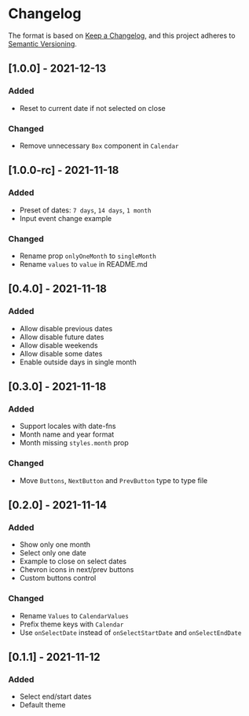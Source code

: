# Changelog

The format is based on [Keep a Changelog](https://keepachangelog.com/en/1.0.0/),
and this project adheres to [Semantic Versioning](https://semver.org/spec/v2.0.0.html).

## [1.0.0] - 2021-12-13
### Added
- Reset to current date if not selected on close

### Changed
- Remove unnecessary `Box` component in `Calendar`

## [1.0.0-rc] - 2021-11-18
### Added
- Preset of dates: `7 days`, `14 days`, `1 month`
- Input event change example

### Changed
- Rename prop `onlyOneMonth` to `singleMonth`
- Rename `values` to `value` in README.md

## [0.4.0] - 2021-11-18
### Added
- Allow disable previous dates
- Allow disable future dates
- Allow disable weekends
- Allow disable some dates
- Enable outside days in single month

## [0.3.0] - 2021-11-18
### Added
- Support locales with date-fns
- Month name and year format
- Month missing `styles.month` prop

### Changed
- Move `Buttons`, `NextButton` and `PrevButton` type to type file

## [0.2.0] - 2021-11-14
### Added
- Show only one month
- Select only one date
- Example to close on select dates
- Chevron icons in next/prev buttons
- Custom buttons control

### Changed
- Rename `Values` to `CalendarValues`
- Prefix theme keys with `Calendar`
- Use `onSelectDate` instead of `onSelectStartDate` and `onSelectEndDate`

## [0.1.1] - 2021-11-12
### Added
- Select end/start dates
- Default theme
